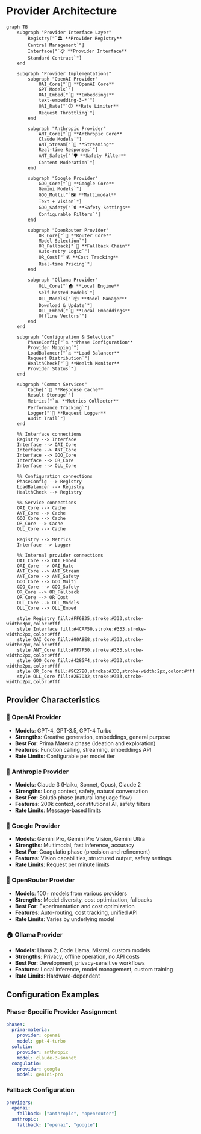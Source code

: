 # Provider Architecture

```mermaid
graph TB
    subgraph "Provider Interface Layer"
        Registry["`🏛️ **Provider Registry**
        Central Management`"]
        Interface["`📋 **Provider Interface**
        Standard Contract`"]
    end
    
    subgraph "Provider Implementations"
        subgraph "OpenAI Provider"
            OAI_Core["`🤖 **OpenAI Core**
            GPT Models`"]
            OAI_Embed["`🧮 **Embeddings**
            text-embedding-3-*`"]
            OAI_Rate["`⏱️ **Rate Limiter**
            Request Throttling`"]
        end
        
        subgraph "Anthropic Provider"
            ANT_Core["`🧠 **Anthropic Core**
            Claude Models`"]
            ANT_Stream["`🌊 **Streaming**
            Real-time Responses`"]
            ANT_Safety["`🛡️ **Safety Filter**
            Content Moderation`"]
        end
        
        subgraph "Google Provider"
            GOO_Core["`🌟 **Google Core**
            Gemini Models`"]
            GOO_Multi["`🖼️ **Multimodal**
            Text + Vision`"]
            GOO_Safety["`🔒 **Safety Settings**
            Configurable Filters`"]
        end
        
        subgraph "OpenRouter Provider"
            OR_Core["`🔗 **Router Core**
            Model Selection`"]
            OR_Fallback["`🔄 **Fallback Chain**
            Auto-retry Logic`"]
            OR_Cost["`💰 **Cost Tracking**
            Real-time Pricing`"]
        end
        
        subgraph "Ollama Provider"
            OLL_Core["`🏠 **Local Engine**
            Self-hosted Models`"]
            OLL_Models["`📦 **Model Manager**
            Download & Update`"]
            OLL_Embed["`🧮 **Local Embeddings**
            Offline Vectors`"]
        end
    end
    
    subgraph "Configuration & Selection"
        PhaseConfig["`⚗️ **Phase Configuration**
        Provider Mapping`"]
        LoadBalancer["`⚖️ **Load Balancer**
        Request Distribution`"]
        HealthCheck["`💚 **Health Monitor**
        Provider Status`"]
    end
    
    subgraph "Common Services"
        Cache["`💾 **Response Cache**
        Result Storage`"]
        Metrics["`📊 **Metrics Collector**
        Performance Tracking`"]
        Logger["`📝 **Request Logger**
        Audit Trail`"]
    end
    
    %% Interface connections
    Registry --> Interface
    Interface --> OAI_Core
    Interface --> ANT_Core
    Interface --> GOO_Core
    Interface --> OR_Core
    Interface --> OLL_Core
    
    %% Configuration connections
    PhaseConfig --> Registry
    LoadBalancer --> Registry
    HealthCheck --> Registry
    
    %% Service connections
    OAI_Core --> Cache
    ANT_Core --> Cache
    GOO_Core --> Cache
    OR_Core --> Cache
    OLL_Core --> Cache
    
    Registry --> Metrics
    Interface --> Logger
    
    %% Internal provider connections
    OAI_Core --> OAI_Embed
    OAI_Core --> OAI_Rate
    ANT_Core --> ANT_Stream
    ANT_Core --> ANT_Safety
    GOO_Core --> GOO_Multi
    GOO_Core --> GOO_Safety
    OR_Core --> OR_Fallback
    OR_Core --> OR_Cost
    OLL_Core --> OLL_Models
    OLL_Core --> OLL_Embed
    
    style Registry fill:#FF6B35,stroke:#333,stroke-width:3px,color:#fff
    style Interface fill:#4CAF50,stroke:#333,stroke-width:2px,color:#fff
    style OAI_Core fill:#00A8E8,stroke:#333,stroke-width:2px,color:#fff
    style ANT_Core fill:#FF7F50,stroke:#333,stroke-width:2px,color:#fff
    style GOO_Core fill:#4285F4,stroke:#333,stroke-width:2px,color:#fff
    style OR_Core fill:#9C27B0,stroke:#333,stroke-width:2px,color:#fff
    style OLL_Core fill:#2E7D32,stroke:#333,stroke-width:2px,color:#fff
```

## Provider Characteristics

### 🤖 OpenAI Provider
- **Models**: GPT-4, GPT-3.5, GPT-4 Turbo
- **Strengths**: Creative generation, embeddings, general purpose
- **Best For**: Prima Materia phase (ideation and exploration)
- **Features**: Function calling, streaming, embeddings API
- **Rate Limits**: Configurable per model tier

### 🧠 Anthropic Provider  
- **Models**: Claude 3 (Haiku, Sonnet, Opus), Claude 2
- **Strengths**: Long context, safety, natural conversation
- **Best For**: Solutio phase (natural language flow)
- **Features**: 200k context, constitutional AI, safety filters
- **Rate Limits**: Message-based limits

### 🌟 Google Provider
- **Models**: Gemini Pro, Gemini Pro Vision, Gemini Ultra
- **Strengths**: Multimodal, fast inference, accuracy
- **Best For**: Coagulatio phase (precision and refinement)
- **Features**: Vision capabilities, structured output, safety settings
- **Rate Limits**: Request per minute limits

### 🔗 OpenRouter Provider
- **Models**: 100+ models from various providers
- **Strengths**: Model diversity, cost optimization, fallbacks
- **Best For**: Experimentation and cost optimization
- **Features**: Auto-routing, cost tracking, unified API
- **Rate Limits**: Varies by underlying model

### 🏠 Ollama Provider
- **Models**: Llama 2, Code Llama, Mistral, custom models
- **Strengths**: Privacy, offline operation, no API costs
- **Best For**: Development, privacy-sensitive workflows
- **Features**: Local inference, model management, custom training
- **Rate Limits**: Hardware-dependent

## Configuration Examples

### Phase-Specific Provider Assignment
```yaml
phases:
  prima-materia:
    provider: openai
    model: gpt-4-turbo
  solutio:
    provider: anthropic  
    model: claude-3-sonnet
  coagulatio:
    provider: google
    model: gemini-pro
```

### Fallback Configuration
```yaml
providers:
  openai:
    fallback: ["anthropic", "openrouter"]
  anthropic:
    fallback: ["openai", "google"]
```